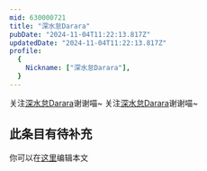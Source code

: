 ```yaml
---
mid: 630000721
title: "深水怠Darara"
pubDate: "2024-11-04T11:22:13.817Z"
updatedDate: "2024-11-04T11:22:13.817Z"
profile:
  {
    Nickname: ["深水怠Darara"],
  }
---
```


关注[深水怠Darara](https://space.bilibili.com/630000721)谢谢喵~ 关注[深水怠Darara](https://space.bilibili.com/630000721)谢谢喵~

## 此条目有待补充
你可以在[这里](https://github.com/Yuhanawa/VTuber.ICU-Content/edit/master/v/深水怠Darara/index.md)编辑本文
